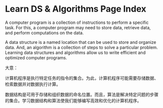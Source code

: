 # Learn DS & Algorithms Page Index



A computer program is a collection of instructions to perform a specific task. For this, a computer program may need to store data, retrieve data, and perform computations on the data.

A data structure is a named location that can be used to store and organize data. And, an algorithm is a collection of steps to solve a particular problem. Learning data structures and algorithms allow us to write efficient and optimized computer programs.

大意：

计算机程序是执行特定任务的指令的集合。为此，计算机程序可能需要存储数据、检索数据并对数据执行计算。

数据结构是可用于存储和组织数据的命名位置。而且，算法是解决特定问题的步骤的集合。学习数据结构和算法使我们能够编写高效和优化的计算机程序。

